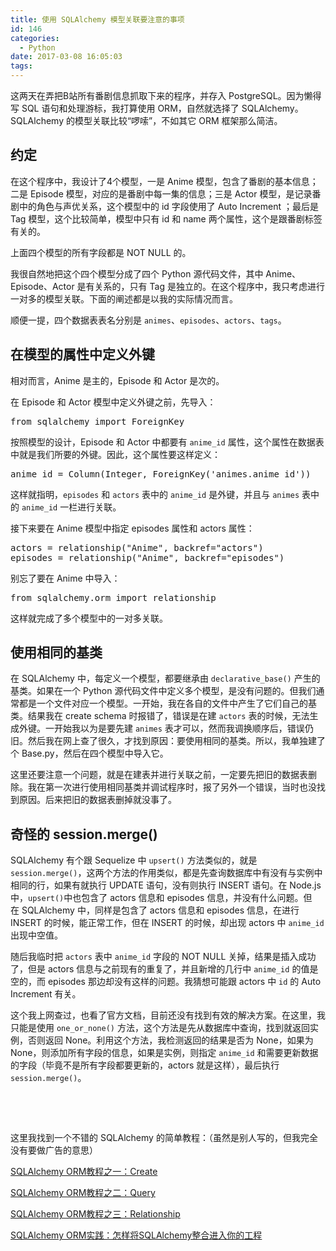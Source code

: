 ```yaml
---
title: 使用 SQLAlchemy 模型关联要注意的事项
id: 146
categories:
  - Python
date: 2017-03-08 16:05:03
tags:
---
```


这两天在弄把B站所有番剧信息抓取下来的程序，并存入 PostgreSQL。因为懒得写 SQL 语句和处理游标，我打算使用 ORM，自然就选择了 SQLAlchemy。SQLAlchemy 的模型关联比较“啰嗦”，不如其它 ORM 框架那么简洁。

## 约定

在这个程序中，我设计了4个模型，一是 Anime 模型，包含了番剧的基本信息；二是 Episode 模型，对应的是番剧中每一集的信息；三是 Actor 模型，是记录番剧中的角色与声优关系，这个模型中的 id 字段使用了 Auto Increment ；最后是 Tag 模型，这个比较简单，模型中只有 id 和 name 两个属性，这个是跟番剧标签有关的。

上面四个模型的所有字段都是 NOT NULL 的。

我很自然地把这个四个模型分成了四个 Python 源代码文件，其中 Anime、Episode、Actor 是有关系的，只有 Tag 是独立的。在这个程序中，我只考虑进行一对多的模型关联。下面的阐述都是以我的实际情况而言。

顺便一提，四个数据表表名分别是 `animes`、`episodes`、`actors`、`tags`。

## 在模型的属性中定义外键

相对而言，Anime 是主的，Episode 和 Actor 是次的。

在 Episode 和 Actor 模型中定义外键之前，先导入：
<pre class="lang:python decode:true ">from sqlalchemy import ForeignKey</pre>
按照模型的设计，Episode 和 Actor 中都要有 `anime_id` 属性，这个属性在数据表中就是我们所要的外键。因此，这个属性要这样定义：
<pre class="lang:python decode:true">anime_id = Column(Integer, ForeignKey('animes.anime_id'))</pre>
这样就指明，`episodes` 和 `actors` 表中的 `anime_id` 是外键，并且与 `animes` 表中的 `anime_id` 一栏进行关联。

接下来要在 Anime 模型中指定 episodes 属性和 actors 属性：
<pre class="lang:python decode:true">actors = relationship("Anime", backref="actors")
episodes = relationship("Anime", backref="episodes")</pre>
别忘了要在 Anime 中导入：
<pre class="lang:python decode:true ">from sqlalchemy.orm import relationship</pre>
这样就完成了多个模型中的一对多关联。

## 使用相同的基类

在 SQLAlchemy 中，每定义一个模型，都要继承由 `declarative_base()` 产生的基类。如果在一个 Python 源代码文件中定义多个模型，是没有问题的。但我们通常都是一个文件对应一个模型。一开始，我在各自的文件中产生了它们自己的基类。结果我在 create schema 时报错了，错误是在建 `actors` 表的时候，无法生成外键。一开始我以为是要先建 `animes` 表才可以，然而我调换顺序后，错误仍旧。然后我在网上查了很久，才找到原因：要使用相同的基类。所以，我单独建了个 Base.py，然后在四个模型中导入它。

这里还要注意一个问题，就是在建表并进行关联之前，一定要先把旧的数据表删除。我在第一次进行使用相同基类并调试程序时，报了另外一个错误，当时也没找到原因。后来把旧的数据表删掉就没事了。

## 奇怪的 session.merge()

SQLAlchemy 有个跟 Sequelize 中 `upsert()` 方法类似的，就是 `session.merge()`，这两个方法的作用类似，都是先查询数据库中有没有与实例中相同的行，如果有就执行 UPDATE 语句，没有则执行 INSERT 语句。在 Node.js 中，`upsert()`中也包含了 actors 信息和 episodes 信息，并没有什么问题。但在 SQLAlchemy 中，同样是包含了 actors 信息和 episodes 信息，在进行 INSERT 的时候，能正常工作，但在 INSERT 的时候，却出现 actors 中 `anime_id` 出现中空值。

随后我临时把 `actors` 表中 `anime_id` 字段的 NOT NULL 关掉，结果是插入成功了，但是 actors 信息与之前现有的重复了，并且新增的几行中 `anime_id` 的值是空的，而 episodes 那边却没有这样的问题。我猜想可能跟 actors 中 `id` 的 Auto Increment 有关。

这个我上网查过，也看了官方文档，目前还没有找到有效的解决方案。在这里，我只能是使用 `one_or_none()` 方法，这个方法是先从数据库中查询，找到就返回实例，否则返回 None。利用这个方法，我检测返回的结果是否为 None，如果为 None，则添加所有字段的信息，如果是实例，则指定 `anime_id` 和需要更新数据的字段（毕竟不是所有字段都要更新的，actors 就是这样），最后执行 `session.merge()`。

&nbsp;

&nbsp;

这里我找到一个不错的 SQLAlchemy 的简单教程：（虽然是别人写的，但我完全没有要做广告的意思）

[SQLAlchemy ORM教程之一：Create](http://www.jianshu.com/p/0d234e14b5d3)

[SQLAlchemy ORM教程之二：Query](http://www.jianshu.com/p/8d085e2f2657)

[SQLAlchemy ORM教程之三：Relationship](http://www.jianshu.com/p/9771b0a3e589)

[SQLAlchemy ORM实践：怎样将SQLAlchemy整合进入你的工程](http://www.jianshu.com/p/28d3f5079f50)